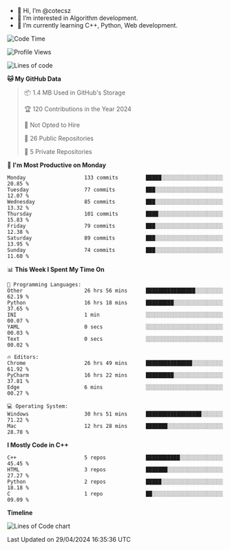 - 👋 Hi, I’m @cotecsz
- 👀 I’m interested in Algorithm development.
- 🌱 I’m currently learning C++, Python, Web development.

<!---
cotecsz/cotecsz is a ✨ special ✨ repository because its `README.md` (this file) appears on your GitHub profile.
You can click the Preview link to take a look at your changes.
--->

<!--START_SECTION:waka-->
![Code Time](http://img.shields.io/badge/Code%20Time-928%20hrs%2056%20mins-blue)

![Profile Views](http://img.shields.io/badge/Profile%20Views-0-blue)

![Lines of code](https://img.shields.io/badge/From%20Hello%20World%20I%27ve%20Written-1.2%20million%20lines%20of%20code-blue)

**🐱 My GitHub Data** 

> 📦 1.4 MB Used in GitHub's Storage 
 > 
> 🏆 120 Contributions in the Year 2024
 > 
> 🚫 Not Opted to Hire
 > 
> 📜 26 Public Repositories 
 > 
> 🔑 5 Private Repositories 
 > 
📅 **I'm Most Productive on Monday** 

```text
Monday                   133 commits         █████░░░░░░░░░░░░░░░░░░░░   20.85 % 
Tuesday                  77 commits          ███░░░░░░░░░░░░░░░░░░░░░░   12.07 % 
Wednesday                85 commits          ███░░░░░░░░░░░░░░░░░░░░░░   13.32 % 
Thursday                 101 commits         ████░░░░░░░░░░░░░░░░░░░░░   15.83 % 
Friday                   79 commits          ███░░░░░░░░░░░░░░░░░░░░░░   12.38 % 
Saturday                 89 commits          ███░░░░░░░░░░░░░░░░░░░░░░   13.95 % 
Sunday                   74 commits          ███░░░░░░░░░░░░░░░░░░░░░░   11.60 % 
```


📊 **This Week I Spent My Time On** 

```text
💬 Programming Languages: 
Other                    26 hrs 56 mins      ████████████████░░░░░░░░░   62.19 % 
Python                   16 hrs 18 mins      █████████░░░░░░░░░░░░░░░░   37.65 % 
INI                      1 min               ░░░░░░░░░░░░░░░░░░░░░░░░░   00.07 % 
YAML                     0 secs              ░░░░░░░░░░░░░░░░░░░░░░░░░   00.03 % 
Text                     0 secs              ░░░░░░░░░░░░░░░░░░░░░░░░░   00.02 % 

🔥 Editors: 
Chrome                   26 hrs 49 mins      ███████████████░░░░░░░░░░   61.92 % 
PyCharm                  16 hrs 22 mins      █████████░░░░░░░░░░░░░░░░   37.81 % 
Edge                     6 mins              ░░░░░░░░░░░░░░░░░░░░░░░░░   00.27 % 

💻 Operating System: 
Windows                  30 hrs 51 mins      ██████████████████░░░░░░░   71.22 % 
Mac                      12 hrs 28 mins      ███████░░░░░░░░░░░░░░░░░░   28.78 % 
```

**I Mostly Code in C++** 

```text
C++                      5 repos             ███████████░░░░░░░░░░░░░░   45.45 % 
HTML                     3 repos             ███████░░░░░░░░░░░░░░░░░░   27.27 % 
Python                   2 repos             █████░░░░░░░░░░░░░░░░░░░░   18.18 % 
C                        1 repo              ██░░░░░░░░░░░░░░░░░░░░░░░   09.09 % 
```



**Timeline**

![Lines of Code chart](https://raw.githubusercontent.com/cotecsz/cotecsz/master/assets/bar_graph.png)


 Last Updated on 29/04/2024 16:35:36 UTC
<!--END_SECTION:waka-->
